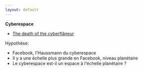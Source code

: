 ```yaml
---
layout: default
---
```

**Cyberespace**

 - <a href="http://www.nytimes.com/2012/02/05/opinion/sunday/the-death-of-the-cyberflaneur.html?_r=0">The death of the cyberflâneur</a><br>

Hypothèse:

   - Facebook, l'Haussmann du cyberespace
   - Il y a une échelle plus grande en Facebook, niveau planétaire
   - Le cyberespace est-il un espace à l'échelle planétaire ?

